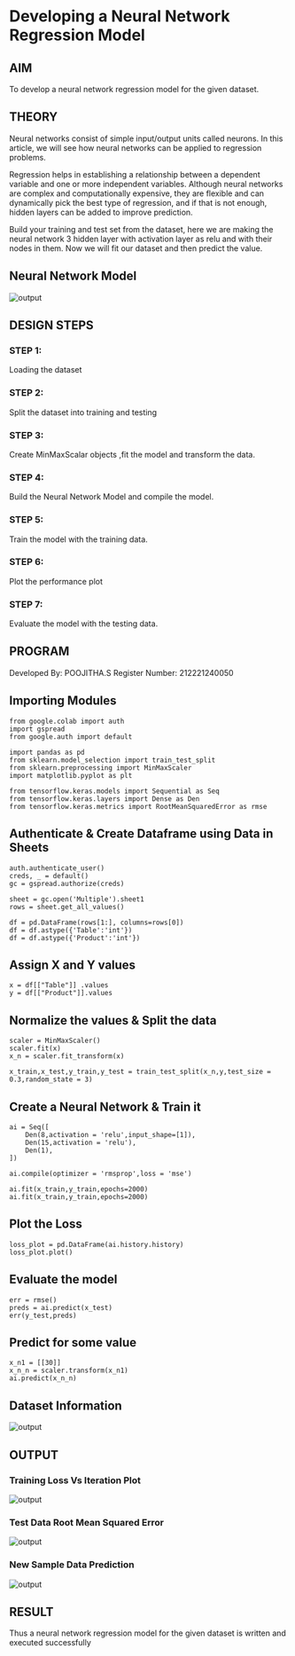# Developing a Neural Network Regression Model

## AIM

To develop a neural network regression model for the given dataset.

## THEORY

Neural networks consist of simple input/output units called neurons. In this article, we will see how neural networks can be applied to regression problems.

Regression helps in establishing a relationship between a dependent variable and one or more independent variables. Although neural networks are complex and computationally expensive, they are flexible and can dynamically pick the best type of regression, and if that is not enough, hidden layers can be added to improve prediction.

Build your training and test set from the dataset, here we are making the neural network 3 hidden layer with activation layer as relu and with their nodes in them. Now we will fit our dataset and then predict the value.


## Neural Network Model

![output](neural.png)

## DESIGN STEPS

### STEP 1:

Loading the dataset

### STEP 2:

Split the dataset into training and testing

### STEP 3:

Create MinMaxScalar objects ,fit the model and transform the data.

### STEP 4:

Build the Neural Network Model and compile the model.

### STEP 5:

Train the model with the training data.

### STEP 6:

Plot the performance plot

### STEP 7:

Evaluate the model with the testing data.

## PROGRAM

Developed By: POOJITHA.S
Register Number: 212221240050
## Importing Modules
```
from google.colab import auth
import gspread
from google.auth import default

import pandas as pd
from sklearn.model_selection import train_test_split
from sklearn.preprocessing import MinMaxScaler
import matplotlib.pyplot as plt

from tensorflow.keras.models import Sequential as Seq
from tensorflow.keras.layers import Dense as Den
from tensorflow.keras.metrics import RootMeanSquaredError as rmse
```
## Authenticate & Create Dataframe using Data in Sheets
```
auth.authenticate_user()
creds, _ = default()
gc = gspread.authorize(creds)

sheet = gc.open('Multiple').sheet1 
rows = sheet.get_all_values()

df = pd.DataFrame(rows[1:], columns=rows[0])
df = df.astype({'Table':'int'})
df = df.astype({'Product':'int'})
```
## Assign X and Y values
```
x = df[["Table"]] .values
y = df[["Product"]].values
```
## Normalize the values & Split the data
```
scaler = MinMaxScaler()
scaler.fit(x)
x_n = scaler.fit_transform(x)

x_train,x_test,y_train,y_test = train_test_split(x_n,y,test_size = 0.3,random_state = 3)
```
## Create a Neural Network & Train it
```
ai = Seq([
    Den(8,activation = 'relu',input_shape=[1]),
    Den(15,activation = 'relu'),
    Den(1),
])

ai.compile(optimizer = 'rmsprop',loss = 'mse')

ai.fit(x_train,y_train,epochs=2000)
ai.fit(x_train,y_train,epochs=2000)
```
## Plot the Loss
```
loss_plot = pd.DataFrame(ai.history.history)
loss_plot.plot()
```
## Evaluate the model
```
err = rmse()
preds = ai.predict(x_test)
err(y_test,preds)
```
## Predict for some value
```
x_n1 = [[30]]
x_n_n = scaler.transform(x_n1)
ai.predict(x_n_n)
```
## Dataset Information

![output](table.png)

## OUTPUT

### Training Loss Vs Iteration Plot

![output](plot.png)

### Test Data Root Mean Squared Error

![output](plot1.png)

### New Sample Data Prediction

![output](plot2.png)

## RESULT
Thus a neural network regression model for the given dataset is written and executed successfully
